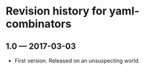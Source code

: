 # Revision history for yaml-combinators

## 1.0 — 2017-03-03

* First version. Released on an unsuspecting world.
